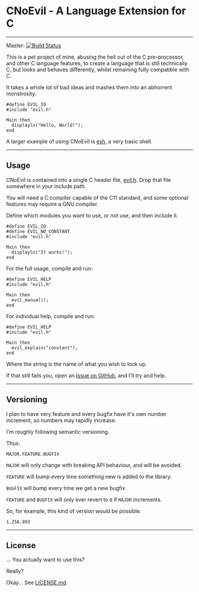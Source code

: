 # CNoEvil - A Language Extension for C

---

Master: [![Build Status](https://travis-ci.org/shakna-israel/cnoevil.svg?branch=master)](https://travis-ci.org/shakna-israel/cnoevil)

This is a pet project of mine, abusing the hell out of the C pre-processor, and other C language features, to create a language that is still technically C, but looks and behaves differently, whilst remaining fully compatible with C.

It takes a whole lot of bad ideas and mashes them into an abhorrent monstrosity.

```
#define EVIL_IO
#include "evil.h"

Main then
  displayln("Hello, World!");
end
```

A larger example of using CNoEvil is [esh](https://git.sr.ht/~shakna/evilshell), a very basic shell.

---

## Usage

CNoEvil is contained into a single C header file, [evil.h](evil.h). Drop that file somewhere in your include path.

You will need a C compiler capable of the C11 standard, and some optional features may require a GNU compiler.

Define which modules you want to use, or not use, and then include it.

```
#define EVIL_IO
#define EVIL_NO_CONSTANT
#include "evil.h"

Main then
  displayln("It works!");
end
```

For the full usage, compile and run:

```
#define EVIL_HELP
#include "evil.h"

Main then
  evil_manual();
end
```

For individual help, compile and run:

```
#define EVIL_HELP
#include "evil.h"

Main then
  evil_explain("constant");
end
```

Where the string is the name of what you wish to look up.

If that still fails you, open an [Issue on GitHub](https://github.com/shakna-israel/cnoevil/issues), and I'll try and help.

---

## Versioning

I plan to have very feature and every bugfix have it's own number increment, so numbers may rapidly increase.

I'm roughly following semantic versioning.

Thus:

```MAJOR.FEATURE.BUGFIX```

```MAJOR``` will only change with breaking API behaviour, and will be avoided.

```FEATURE``` will bump every time something new is added to the library.

```BUGFIX``` will bump every time we get a new bugfix.

```FEATURE``` and ```BUGFIX``` will only ever revert to ```0``` if ```MAJOR``` increments. 

So, for example, this kind of version would be possible:

```1.256.893```

---

## License

... You actually want to use this?

Really?

Okay... See [LICENSE.md](LICENSE.md).
